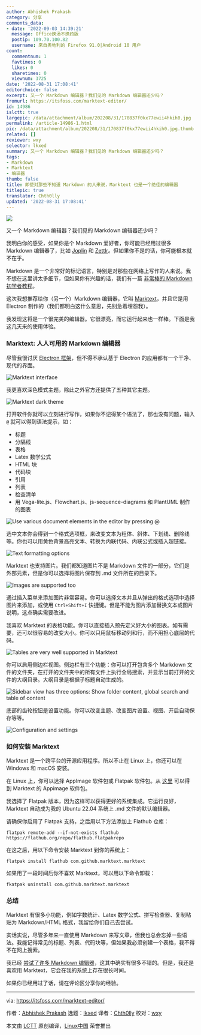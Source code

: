 ```yaml
---
author: Abhishek Prakash
category: 分享
comments_data:
- date: '2022-09-03 14:39:21'
  message: Office换汤不换药版
  postip: 109.70.100.82
  username: 来自奥地利的 Firefox 91.0|Android 10 用户
count:
  commentnum: 1
  favtimes: 0
  likes: 0
  sharetimes: 0
  viewnum: 3725
date: '2022-08-31 17:08:41'
editorchoice: false
excerpt: 又一个 Markdown 编辑器？我们见的 Markdown 编辑器还少吗？
fromurl: https://itsfoss.com/marktext-editor/
id: 14986
islctt: true
largepic: /data/attachment/album/202208/31/170837f0kx77ewii4hkih0.jpg
permalink: /article-14986-1.html
pic: /data/attachment/album/202208/31/170837f0kx77ewii4hkih0.jpg.thumb.jpg
related: []
reviewer: wxy
selector: lkxed
summary: 又一个 Markdown 编辑器？我们见的 Markdown 编辑器还少吗？
tags:
- Markdown
- Marktext
- 编辑器
thumb: false
title: 即使对那些不知道 Markdown 的人来说，Marktext 也是一个绝佳的编辑器
titlepic: true
translator: Chth0lly
updated: '2022-08-31 17:08:41'
---
```


![](/data/attachment/album/202208/31/170837f0kx77ewii4hkih0.jpg)


又一个 Markdown 编辑器？我们见的 Markdown 编辑器还少吗？


我明白你的感受，如果你是个 Markdown 爱好者，你可能已经用过很多 Markdown 编辑器了，比如 [Joplin](https://itsfoss.com/joplin/) 和 [Zettlr](https://itsfoss.com/zettlr-markdown-editor/)。但如果你不是的话，你可能根本就不在乎。


Markdown 是一个非常好的标记语言，特别是对那些在网络上写作的人来说。我不想在这里讲太多细节，但如果你有兴趣的话，我们有一篇 [非常棒的 Markdown 初学者教程](https://itsfoss.com/markdown-guide/)。


这次我想推荐给你（另一个）Markdown 编辑器，它叫 [Marktext](https://github.com/marktext/marktext/)，并且它是用 Electron 制作的（我们都明白这什么意思，先别急着埋怨我）。


我发现这将是一个很完美的编辑器。它很漂亮，而它运行起来也一样棒。下面是我这几天来的使用体验。


### Marktext: 人人可用的 Markdown 编辑器


尽管我很讨厌 [Electron 框架](https://www.electronjs.org/)，但不得不承认基于 Electron 的应用都有一个干净、现代的界面。


![Marktext interface](/data/attachment/album/202208/31/170842ix409nz0u99rg0yt.png)


我更喜欢深色模式主题，除此之外官方还提供了五种其它主题。


![Marktext dark theme](/data/attachment/album/202208/31/170842rvjhv2av54dhx8c0.png)


打开软件你就可以立刻进行写作，如果你不记得某个语法了，那也没有问题，输入 `@` 就可以得到语法提示，如：


* 标题
* 分隔线
* 表格
* Latex 数学公式
* HTML 块
* 代码块
* 引用
* 列表
* 检查清单
* 用 Vega-lite.js、Flowchart.js、js-sequence-diagrams 和 PlantUML 制作的图表


![Use various document elements in the editor by pressing @](/data/attachment/album/202208/31/170842f1paaaponzjep51z.png)


选中文本你会得到一个格式选项框，来改变文本为粗体、斜体、下划线、删除线等。你也可以用黄色背景高亮文本、转换为内联代码、内联公式或插入超链接。


![Text formatting options](/data/attachment/album/202208/31/170843zk63kgzl2gfa6z32.png)


Marktext 也支持图片。我们都知道图片不是 Markdown 文件的一部分，它们是外部元素，但是你可以选择将图片保存到 .md 文件所在的目录下。


![Images are supported too](/data/attachment/album/202208/31/170843c0sjh88c4o77fo4x.png)


通过插入菜单来添加图片非常容易。你可以选择文本并且从弹出的格式选项中选择图片来添加，或使用 `Ctrl+Shift+I` 快捷键。但是不能为图片添加替换文本或图片说明，这点确实需要改进。


我喜欢 Marktext 的表格功能。你可以直接插入预先定义好大小的图表。如有需要，还可以很容易的改变大小。你可以只用鼠标移动列和行，而不用担心底层的代码。


![Tables are very well supported in Marktext](/data/attachment/album/202208/31/170843l54j8mjaop4j8o58.png)


你可以启用侧边栏视图。侧边栏有三个功能：你可以打开包含多个 Markdown 文件的文件夹，在打开的文件夹中的所有文件上执行全局搜索，并显示当前打开的文件的大纲目录。大纲目录是根据子标题自动生成的。


![Sidebar view has three options: Show folder content, global search and table of content](/data/attachment/album/202208/31/170843dvfgodvvik4llly5.png)


底部的齿轮按钮是设置功能。你可以改变主题、改变图片设置、视图、开启自动保存等等。


![Configuration and settings](/data/attachment/album/202208/31/170844qmumf882uo0mvbog.png)


### 如何安装 Marktext


Marktext 是一个跨平台的开源应用程序。所以不止在 Linux 上，你还可以在 Windows 和 macOS 安装。


在 Linux 上，你可以选择 AppImage 软件包或 Flatpak 软件包。从 [这里](https://github.com/marktext/marktext/releases) 可以得到 Marktext 的 Appimage 软件包。


我选择了 Flatpak 版本，因为这样可以获得更好的系统集成。它运行良好，Marktext 自动成为我的 Ubuntu 22.04 系统上 .md 文件的默认编辑器。


请确保你启用了 Flatpak 支持，之后用以下方法添加上 Flathub 仓库：



```
flatpak remote-add --if-not-exists flathub https://flathub.org/repo/flathub.flatpakrepo

```

在这之后，用以下命令安装 Marktext 到你的系统上：



```
flatpak install flathub com.github.marktext.marktext

```

如果用了一段时间后你不喜欢 Marktext，可以用以下命令卸载：



```
fkatpak uninstall com.github.marktext.marktext

```

### 总结


Marktext 有很多小功能，例如字数统计、Latex 数学公式、拼写检查器、复制粘贴为 Markdown/HTML 格式，我留给你们自己去尝试。


实话实说，尽管多年来一直使用 Markdown 来写文章，但我也总会忘掉一些语法。我能记得常见的标题、列表、代码块等，但如果我必须创建一个表格，我不得不在网上搜索。


我已经 [尝试了许多 Markdown 编辑器](https://itsfoss.com/best-markdown-editors-linux/)，这其中确实有很多不错的。但是，我还是喜欢用 Marktext，它会在我的系统上存在很长时间。


如果你已经用过了话，请在评论区分享你的经验。




---


via: <https://itsfoss.com/marktext-editor/>


作者：[Abhishek Prakash](https://itsfoss.com/) 选题：[lkxed](https://github.com/lkxed) 译者：[Chth0lly](https://github.com/Chth0lly) 校对：[wxy](https://github.com/wxy)


本文由 [LCTT](https://github.com/LCTT/TranslateProject) 原创编译，[Linux中国](https://linux.cn/) 荣誉推出